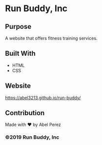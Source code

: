 # Run Buddy, Inc

## Purpose
A website that offers fitness training services. 

## Built With
* HTML
* CSS

## Website
https://abel3213.github.io/run-buddy/

## Contribution
Made with ❤️ by Abel Perez

### ©️2019 Run Buddy, Inc
